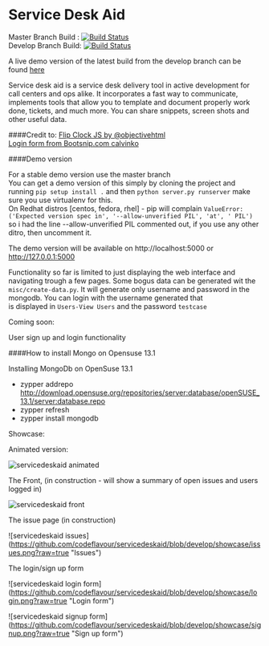 Service Desk Aid
==============
Master Branch Build : [![Build Status](https://travis-ci.org/PI-Victor/servicedeskaid.svg?branch=master)](https://travis-ci.org/PI-Victor/servicedeskaid)  
Develop Branch Build: [![Build Status](https://travis-ci.org/PI-Victor/servicedeskaid.svg?branch=develop)](https://travis-ci.org/PI-Victor/servicedeskaid)    


A live demo version of the latest build from the develop branch can be found [here](http://servicedeskaid.thecodeflavour.org)


Service desk aid is a service desk delivery tool in active development for call centers and ops alike. It incorporates a fast way to communicate, implements tools that allow you to template and document properly work done, tickets, and much more. You can share snippets, screen shots and other useful data.

####Credit to:
[Flip Clock JS by @objectivehtml](http://flipclockjs.com/)  
[Login form from Bootsnip.com calvinko](http://bootsnipp.com/calvinko)  
  

####Demo version

For a stable demo version use the master branch  
You can get a demo version of this simply by cloning the project and running `pip setup install .` and then `python server.py runserver` make sure you use virtualenv for this.  
On Redhat distros [centos, fedora, rhel] - pip will complain `ValueError: ('Expected version spec in', '--allow-unverified PIL', 'at', ' PIL')`  
so i had the line --allow-unverified PIL commented out, if you use any other ditro, then uncomment it.  


The demo version will be available on http://localhost:5000 or http://127.0.0.1:5000 

Functionality so far is limited to just displaying the web interface and navigating trough a few pages.
Some bogus data can be generated wit the `misc/create-data.py`. It will generate only username and password in the mongodb. You can login with the username generated that   
is displayed in `Users-View Users` and the password `testcase`  


Coming soon:

User sign up and login functionality
  
####How to install Mongo on Opensuse 13.1

Installing MongoDb on OpenSuse 13.1
*    zypper addrepo http://download.opensuse.org/repositories/server:database/openSUSE_13.1/server:database.repo
*    zypper refresh
*    zypper install mongodb


Showcase:

Animated version:

![servicedeskaid animated](https://github.com/codeflavour/servicedeskaid/blob/develop/showcase/servicedeskaid.gif?raw=true "gif")


The Front, (in construction - will show a summary of open issues and users logged in)  

![servicedeskaid front](https://github.com/codeflavour/servicedeskaid/blob/develop/showcase/front.png?raw=true "Front")

The issue page (in construction)  

![servicedeskaid issues] (https://github.com/codeflavour/servicedeskaid/blob/develop/showcase/issues.png?raw=true "Issues")

The login/sign up form  

![servicedeskaid login form] (https://github.com/codeflavour/servicedeskaid/blob/develop/showcase/login.png?raw=true "Login form")

![servicedeskaid signup form] (https://github.com/codeflavour/servicedeskaid/blob/develop/showcase/signup.png?raw=true "Sign up form")
